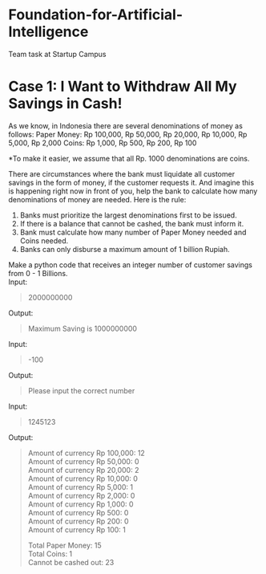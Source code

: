 # Foundation-for-Artificial-Intelligence
Team task at Startup Campus

# Case 1: I Want to Withdraw All My Savings in Cash!
As we know, in Indonesia there are several denominations of money as follows:
Paper Money:
Rp 100,000, Rp 50,000, Rp 20,000, Rp 10,000, Rp 5,000, Rp 2,000
Coins:
Rp 1,000, Rp 500, Rp 200, Rp 100

*To make it easier, we assume that all Rp. 1000 denominations are coins.

There are circumstances where the bank must liquidate all customer savings in the form of money, if the
customer requests it. And imagine this is happening right now in front of you, help the bank to calculate how many
denominations of money are needed.
Here is the rule:
1. Banks must prioritize the largest denominations first to be issued.
2. If there is a balance that cannot be cashed, the bank must inform it.
3. Bank must calculate how many number of Paper Money needed and Coins needed.
4. Banks can only disburse a maximum amount of 1 billion Rupiah.

Make a python code that receives an integer number of customer savings from 0 - 1 Billions.  
Input:
> 2000000000

Output:
> Maximum Saving is 1000000000

  
Input:
> -100

Output:
> Please input the correct number

  
Input:
> 1245123

Output:
> Amount of currency Rp 100,000: 12  
> Amount of currency Rp 50,000: 0  
> Amount of currency Rp 20,000: 2  
> Amount of currency Rp 10,000: 0  
> Amount of currency Rp 5,000: 1  
> Amount of currency Rp 2,000: 0  
> Amount of currency Rp 1,000: 0  
> Amount of currency Rp 500: 0  
> Amount of currency Rp 200: 0  
> Amount of currency Rp 100: 1  
>  
> Total Paper Money: 15  
> Total Coins: 1  
> Cannot be cashed out: 23  
